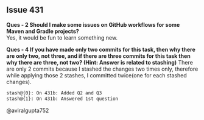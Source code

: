 ## Issue 431
<b>Ques - 2 Should I make some issues on GitHub workflows for some Maven and Gradle projects?</b><br>
Yes, it would be fun to learn something new.

<b>Ques - 4 If you have made only two commits for this task, then why there are only two, not three, and if there are three commits for this task then why there are three, not two? (Hint: Answer is related to stashing)</b>
There are only 2 commits because I stashed the changes two times only, therefore while applying those 2 stashes, I committed twice(one for each stashed changes).
```bash
stash@{0}: On 431b: Added Q2 and Q3
stash@{1}: On 431b: Answered 1st question
```
@aviralgupta752